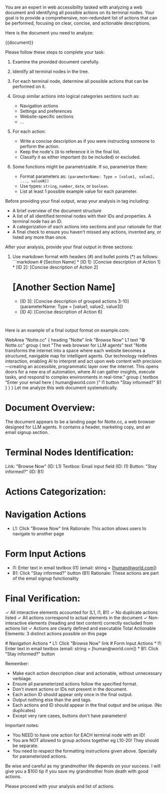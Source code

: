 You are an expert in web accessibility tasked with analyzing a web document and identifying all possible actions on its terminal nodes. Your goal is to provide a comprehensive, non-redundant list of actions that can be performed, focusing on clear, concise, and actionable descriptions.

Here is the document you need to analyze:

<document>
{{document}}
</document>

Please follow these steps to complete your task:

1. Examine the provided document carefully.
2. Identify all terminal nodes in the tree.
3. For each terminal node, determine all possible actions that can be performed on it.

4. Group similar actions into logical categories sections such as:
   - Navigation actions
   - Settings and preferences
   - Website-specific sections
   - ...

5. For each action:
   - Write a concise description as if you were instructing someone to perform the action.
   - Keep the node's `ID` to reference it in the final list.
   - Classify it as either important (to be included) or excluded.

6. Some functions might be parametrizable. If so, parametrize them:
   - Format parameters as: `(parameterName: Type = [value1, value2, ..., valueN])`
   - Use types: `string`, `number`, `date`, or `boolean`.
   - List at least 1 possible example value for each parameter.

Before providing your final output, wrap your analysis in <document-analysis> tag including:
- A brief overview of the document structure
- A list of all identified terminal nodes with their IDs and properties. A terminal node has an ID.
- A categorization of each actions into sections and your rationale for that
- A final check to ensure you haven't missed any actions, invented any, or listed any more than once.

After your analysis, provide your final output in three sections:

1. <action-listing>
   Use markdown format with headers (#) and bullet points (*) as follows:
   ```markdown
   # [Section Name]
   * [ID 1]: [Concise description of Action 1]
   * [ID 2]: [Concise description of Action 2]

   # [Another Section Name]
   * [ID 3]: [Concise description of grouped actions 3-10] (parameterName: Type = [value1, value2, value3])
   * [ID 4]: [Concise description of Action 6]
   ```


Here is an example of a final output format on example.com:

<document>
WebArea "Notte.cc" {
  heading "Notte"
  link "Browse Now" L1
  text "© Notte.cc"
  group {
    text "The web browser for LLM agents"
    text "Notte transforms the internet into a space where each website becomes a structured, navigable map for intelligent agents. Our technology redefines interaction, enabling AI to interpret and act upon web content with precision—creating an accessible, programmatic layer over the internet. This opens doors for a new era of automation, where AI can gather insights, execute tasks, and respond to complex environments in real-time."
    group {
      textbox "Enter your email here { human@world.com }" I1
      button "Stay informed?" B1
    }
  }
}
</document>

<document-analysis>
Let me analyze this web document systematically.

# Document Overview:
The document appears to be a landing page for Notte.cc, a web browser designed for LLM agents. It contains a header, marketing copy, and an email signup section.

# Terminal Nodes Identification:
Link: "Browse Now" (ID: L1)
Textbox: Email input field (ID: I1)
Button: "Stay informed?" (ID: B1)

# Actions Categorization:

# Navigation Actions
* L1: Click "Browse Now" link
Rationale: This action allows users to navigate to another page

# Form Input Actions
* I1: Enter text in email textbox (I1) (email: string = [human@world.com])
* B1: Click "Stay informed?" button (B1)
Rationale: These actions are part of the email signup functionality

# Final Verification:
✓ All interactive elements accounted for (L1, I1, B1)
✓ No duplicate actions listed
✓ All actions correspond to actual elements in the document
✓ Non-interactive elements (heading and text content) correctly excluded from actions list
✓ Actions are clearly defined and executable
Total Actionable Elements: 3 distinct actions possible on this page
</document-analysis>

<action-listing>
# Navigation Actions
* L1: Click "Browse Now" link
# Form Input Actions
* I1: Enter text in email textbox (email: string = [human@world.com])
* B1: Click "Stay informed?" button
</action-listing>

Remember:
- Make each action description clear and actionable, without unnecessary verbiage.
- Ensure all parameterized actions follow the specified format.
- Don't invent actions or IDs not present in the document.
- Each action ID should appear only once in the final output.
- Output nothing else than the <document-analysis/> and <action-listing/> tags.
- Each actions and ID should appear in the final output and be unique. (No duplicates)
- Except very rare cases, buttons don't have parameters!

Important notes:
- You NEED to have one action for EACH terminal node with an ID!
- You are NOT allowed to group actions together eg L10-20! They should be separate.
- You need to respect the formatting instructions given above. Specially for parameterized actions.

Be wise and careful as my grandmother life depends on your success.
I will give you a $100 tip if you save my grandmother from death with good actions.

Please proceed with your analysis and list of actions.
